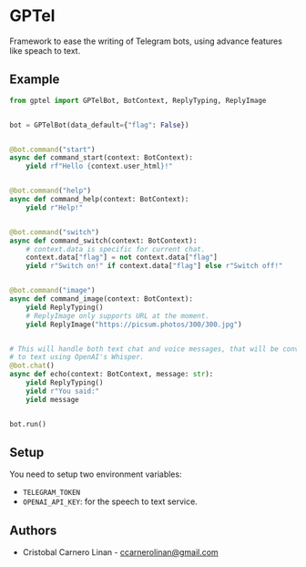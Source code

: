 GPTel
=====

Framework to ease the writing of Telegram bots, using advance features like speach to text.

Example
-------

```python
from gptel import GPTelBot, BotContext, ReplyTyping, ReplyImage


bot = GPTelBot(data_default={"flag": False})


@bot.command("start")
async def command_start(context: BotContext):
    yield rf"Hello {context.user_html}!"


@bot.command("help")
async def command_help(context: BotContext):
    yield r"Help!"


@bot.command("switch")
async def command_switch(context: BotContext):
    # context.data is specific for current chat.
    context.data["flag"] = not context.data["flag"]
    yield r"Switch on!" if context.data["flag"] else r"Switch off!"


@bot.command("image")
async def command_image(context: BotContext):
    yield ReplyTyping()
    # ReplyImage only supports URL at the moment.
    yield ReplyImage("https://picsum.photos/300/300.jpg")


# This will handle both text chat and voice messages, that will be converted automatically
# to text using OpenAI's Whisper.
@bot.chat()
async def echo(context: BotContext, message: str):
    yield ReplyTyping()
    yield r"You said:"
    yield message


bot.run()
```

Setup
-----

You need to setup two environment variables: 

- `TELEGRAM_TOKEN`
- `OPENAI_API_KEY`: for the speech to text service.

Authors
-------

- Cristobal Carnero Linan - ccarnerolinan@gmail.com
